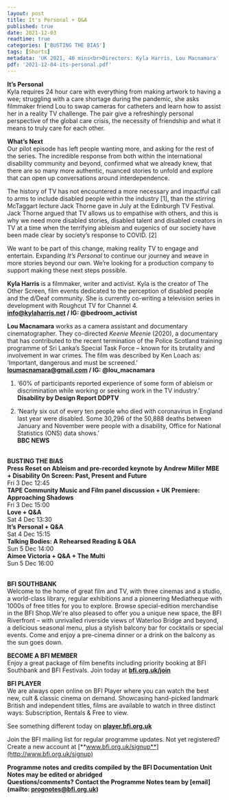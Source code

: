 ```yaml
---
layout: post
title: It's Personal + Q&A
published: true
date: 2021-12-03
readtime: true
categories: ['BUSTING THE BIAS']
tags: [Shorts]
metadata: 'UK 2021, 40 mins<br>Directors: Kyla Harris, Lou Macnamara'
pdf: '2021-12-04-its-personal.pdf'
---
```


**It’s Personal**  
Kyla requires 24 hour care with everything from making artwork to having a wee; struggling with a care shortage during the pandemic, she asks filmmaker friend Lou to swap cameras for catheters and learn how to assist her in a reality TV challenge. The pair give a refreshingly personal perspective of the global care crisis, the necessity of friendship and what it means to truly care for each other.

**What’s Next**  
Our pilot episode has left people wanting more, and asking for the rest of the series. The incredible response from both within the international disability community and beyond, confirmed what we already knew, that there are so many more authentic, nuanced stories to unfold and explore that can open up conversations around interdependence.

The history of TV has not encountered a more necessary and impactful call to arms to include disabled people within the industry [1], than the stirring McTaggart lecture Jack Thorne gave in July at the Edinburgh TV Festival. Jack Thorne argued that TV allows us to empathise with others, and this is why we need more disabled stories, disabled talent and disabled creators in TV at a time when the terrifying ableism and eugenics of our society have been made clear by society’s response to COVID. [2]

We want to be part of this change, making reality TV to engage and entertain. Expanding _It’s Personal_ to continue our journey and weave in more stories beyond our own. We’re looking for a production company to support making these next steps possible.

**Kyla Harris**  is a filmmaker, writer and activist. Kyla is the creator of The Other Screen, film events dedicated to the perception of disabled people and the d/Deaf community. She is currently co-writing a television series in development with Roughcut TV for Channel 4.  
**info@kylaharris.net / IG: @bedroom_activist**  

**Lou Macnamara**  works as a camera assistant and documentary cinematographer. They co-directed _Keenie Meenie_ (2020), a documentary that has contributed to the recent termination of the Police Scotland training programme of Sri Lanka’s Special Task Force – known for its brutality and involvement in war crimes. The film was described by Ken Loach as: ‘Important, dangerous and must be screened.’  
**loumacnamara@gmail.com / IG: @lou_macnamara**
<br>

1.  ‘60% of participants reported experience of some form of ableism or discrimination while working or seeking work in  the TV industry.’  
    **Disability by Design Report DDPTV**

2. ‘Nearly six out of every ten people who died with coronavirus in England last year were disabled. Some 30,296 of the 50,888 deaths between January and November were people with a disability, Office for National Statistics (ONS) data shows.’  
**BBC NEWS**
<br><br>

**BUSTING THE BIAS**<br>
**Press Reset on Ableism  and pre-recorded keynote by Andrew Miller MBE + Disability On Screen: Past, Present and Future**<br>
Fri 3 Dec 12:45<br>
**TAPE Community Music and Film panel discussion  + UK Premiere: Approaching Shadows**<br>
Fri 3 Dec 15:00<br>
**Love + Q&A**<br>
Sat 4 Dec 13:30<br>
**It’s Personal + Q&A**<br>
Sat 4 Dec 15:15<br>
**Talking Bodies:  A Rehearsed Reading  & Q&A**<br>
Sun 5 Dec 14:00<br>
**Aimee Victoria + Q&A  + The Multi**<br>
Sun 5 Dec 16:00<br>
<br>

**BFI SOUTHBANK**  
Welcome to the home of great film and TV, with three cinemas and a studio, a world-class library, regular exhibitions and a pioneering Mediatheque with 1000s of free titles for you to explore. Browse special-edition merchandise in the BFI Shop.We&#39;re also pleased to offer you a unique new space, the BFI Riverfront – with unrivalled riverside views of Waterloo Bridge and beyond, a delicious seasonal menu, plus a stylish balcony bar for cocktails or special events. Come and enjoy a pre-cinema dinner or a drink on the balcony as the sun goes down.  

**BECOME A BFI MEMBER**  
Enjoy a great package of film benefits including priority booking at BFI Southbank and BFI Festivals. Join today at [**bfi.org.uk/join**](http://www.bfi.org.uk/join)  

**BFI PLAYER**  
 We are always open online on BFI Player where you can watch the best new, cult &amp; classic cinema on demand. Showcasing hand-picked landmark British and independent titles, films are available to watch in three distinct ways: Subscription, Rentals &amp; Free to view.  

See something different today on [**player.bfi.org.uk**](https://player.bfi.org.uk)  

Join the BFI mailing list for regular programme updates. Not yet registered? Create a new account at [**www.bfi.org.uk/signup**](http://www.bfi.org.uk/signup)

**Programme notes and credits compiled by the BFI Documentation Unit  
Notes may be edited or abridged  
Questions/comments? Contact the Programme Notes team by [email](mailto: prognotes@bfi.org.uk)**

<!--stackedit_data:
eyJoaXN0b3J5IjpbMTc0ODA5OTUwMl19
-->
